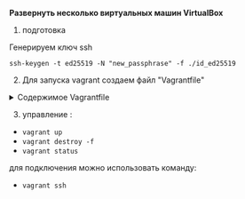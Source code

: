 **Развернуть несколько виртуальных машин  VirtualBox**

1. подготовка 

Генерируем ключ ssh

`ssh-keygen -t ed25519 -N "new_passphrase" -f ./id_ed25519`

2. Для запуска vagrant создаем файл "Vagrantfile"
<details>
  <summary>Содержимое Vagrantfile</summary>

```
# -*- mode: ruby -*-
# vi: set ft=ruby :

ENV['VAGRANT_SERVER_URL'] = 'http://vagrant.elab.pro'
ENV['VAGRANT_NO_PARALLEL'] = 'yes'

Vagrant.configure("2") do |config|

  config.vm.define "mydebian" do |kmaster|
    kmaster.vm.box = "debian/bullseye64"
    kmaster.vm.hostname = "kmaster.local"
    kmaster.vm.network "private_network", ip: "192.168.56.10/24"
    kmaster.vm.provider "virtualbox" do |v|
      v.name =  "mydebian"
      v.memory = 2048
      v.cpus = 2
    end
  end
  
  NodeCount = 0

  (1..NodeCount).each do |i|
    config.vm.define "kworker#{i}" do |workernode|
      workernode.vm.box = "debian/bullseye64"
      workernode.vm.hostname = "kworker#{i}.local"
      workernode.vm.network "private_network", ip: "192.168.56.2#{i}"
      workernode.vm.provider "virtualbox" do |v|
        v.name = "kworker#{i}"
        v.memory = 1024
        v.cpus = 1
      end
    end
  end 
  
config.vm.provision "shell" do |s|
  ssh_prv_key = ""
  ssh_pub_key = ""
  if File.file?("#{Dir.home}/.ssh/id_ed25519")
    ssh_prv_key = File.read("#{Dir.home}/.ssh/id_ed25519")
    ssh_pub_key = File.readlines("#{Dir.home}/.ssh/id_ed25519.pub").first.s
  else
    puts "No SSH key found. You will need to remedy this before pushing to the repository."
  end
  s.inline = <<-SHELL
    if grep -sq "#{ssh_pub_key}" /home/vagrant/.ssh/authorized_keys; then
      echo "SSH keys already provisioned."
      exit 0;
    fi
    echo "SSH key provisioning."
    mkdir -p /home/vagrant/.ssh/
    touch /home/vagrant/.ssh/authorized_keys
    echo #{ssh_pub_key} >> /home/vagrant/.ssh/authorized_keys
    echo #{ssh_pub_key} > /home/vagrant/.ssh/id_rsa.pub
    chmod 644 /home/vagrant/.ssh/id_rsa.pub
    echo "#{ssh_prv_key}" > /home/vagrant/.ssh/id_rsa
    chmod 600 /home/vagrant/.ssh/id_rsa
    chown -R vagrant:vagrant /home/vagrant
    exit 0
  SHELL
end

end
```
</details>


3. управление :
 - `vagrant up`
 - `vagrant destroy -f` 
 - `vagrant status`

для подключения можно использовать команду:
 - `vagrant ssh`
 

